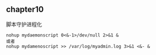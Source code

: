 ## chapter10

脚本守护进程化

```shell
nohup mydaemonscript 0<&-1>/dev/null 2>&1 &
或者
nohup mydamenoscript >> /var/log/myadmin.log 3>&1 <&- &
```

